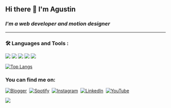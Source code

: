 ## Hi there 👋  I'm Agustin
### *I'm a web developer and motion designer*










___
### :hammer_and_wrench: Languages and Tools :
<div>
<img src="https://img.shields.io/badge/-ReactJs-61DAFB?logo=react&logoColor=white&style=for-the-badge" />
<img src="https://img.shields.io/badge/-Javascript-F7DF1E?logo=javascript&logoColor=white&style=for-the-badge" />
<img src="https://img.shields.io/badge/-ReactJs-61DAFB?logo=react&logoColor=white&style=for-the-badge" />
<img src="https://img.shields.io/badge/-ReactJs-61DAFB?logo=react&logoColor=white&style=for-the-badge" />
<img src="https://img.shields.io/badge/-ReactJs-61DAFB?logo=react&logoColor=white&style=for-the-badge" />
</div>

[![Top Langs](https://github-readme-stats-git-masterrstaa-rickstaa.vercel.app/api/top-langs/?username=Caracolaracol&layout=compact&langs_count=10)](https://github.com/anuraghazra/github-readme-stats)





### You can find me on:
<div id="badges">
  
  <a>[![Blogger](https://img.shields.io/badge/Blogger-FF5722?style=for-the-badge&logo=blogger&logoColor=white)](https://caracolaracolracolacolcololl.blogspot.com)</a>&nbsp;
  <a>[![Spotify](https://img.shields.io/badge/Spotify-1ED760?style=for-the-badge&logo=spotify&logoColor=white)](https://open.spotify.com/user/12124761051)</a>&nbsp;
  <a>[![Instagram](https://img.shields.io/badge/Instagram-%23E4405F.svg?style=for-the-badge&logo=Instagram&logoColor=white)](https://www.instagram.com/caracol.___/)</a>&nbsp;
  <a>[![LinkedIn](https://img.shields.io/badge/linkedin-%230077B5.svg?style=for-the-badge&logo=linkedin&logoColor=white)](https://www.linkedin.com/in/agustin-rojas-c4r4c01/)&nbsp;
    <a>[![YouTube](https://img.shields.io/badge/YouTube-%23FF0000.svg?style=for-the-badge&logo=YouTube&logoColor=white)](https://www.youtube.com/channel/UC5HgL3MWfEPJR5T4G54ht7A/featured)&nbsp;
  
<div>


<a>![](https://komarev.com/ghpvc/?username=Caracolaracol&color=dc143c)</a>

 
